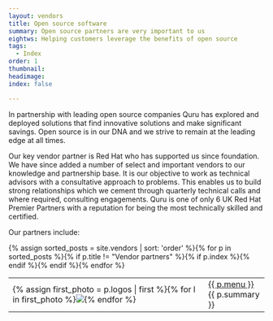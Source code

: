 ```yaml
---
layout: vendors
title: Open source software
summary: Open source partners are very important to us
eightws: Helping customers leverage the benefits of open source
tags:
  - Index
order: 1
thumbnail:
headimage:
index: false

---
```


In partnership with leading open source companies Quru has explored and deployed solutions that find innovative solutions and make significant savings.  Open source is in our DNA and we strive to remain at the leading edge at all times.

Our key vendor partner is Red Hat who has supported us since foundation. We have since added a number of select and important vendors to our knowledge and partnership base. It is our objective to work as technical advisors with a consultative approach to problems.  This enables us to build strong relationships which we cement through quarterly technical calls and where required, consulting engagements. Quru is one of only 6 UK Red Hat Premier Partners with a reputation for being the most technically skilled and certified.


Our partners include:

<table class='padded'>
{% assign sorted_posts = site.vendors | sort: 'order' %}{% for p in sorted_posts %}{% if p.title != "Vendor partners" %}{% if p.index %}<tr><td>{% assign first_photo = p.logos | first %}{% for l in first_photo %}<a href='{{ l.url }}'><img src='{{ l.logo }}'></a>{% endfor %}</td><td><a href='{{ p.url }}'>{{ p.menu }}</a><br/>{{ p.summary }}</td></tr>{% endif %}{% endif %}{% endfor %}
</table>

